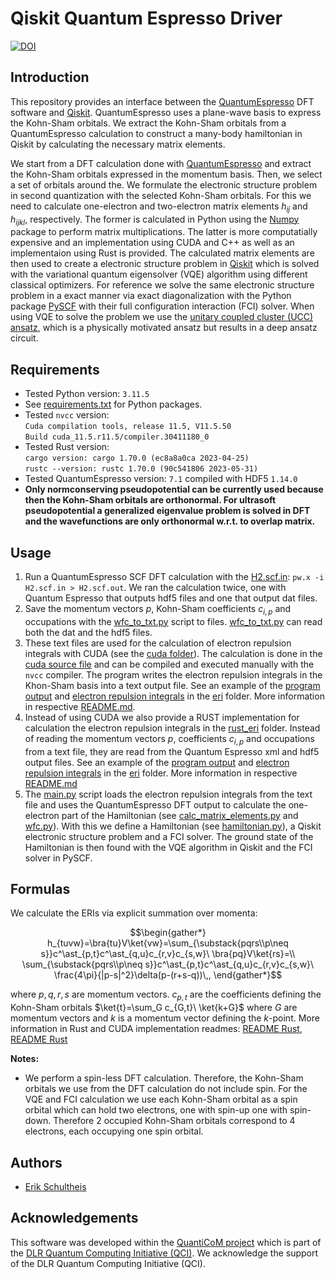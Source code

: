 # Qiskit Quantum Espresso Driver
[![DOI](https://zenodo.org/badge/742501230.svg)](https://zenodo.org/doi/10.5281/zenodo.10513424)

## Introduction
This repository provides an interface between the [QuantumEspresso](https://www.quantum-espresso.org/) DFT software and [Qiskit](https://www.ibm.com/quantum/qiskit). QuantumEspresso uses a plane-wave basis to express the Kohn-Sham orbitals. We extract the Kohn-Sham orbitals from a QuantumEspresso calculation to construct a many-body hamiltonian in Qiskit by calculating the necessary matrix elements.

We start from a DFT calculation done with [QuantumEspresso](https://www.quantum-espresso.org/) and extract the Kohn-Sham orbitals expressed in the momentum basis. Then, we select a set of orbitals around the. We formulate the electronic structure problem in second quantization with the selected Kohn-Sham orbitals. For this we need to calculate one-electron and two-electron matrix elements $h_{ij}$ and $h_{ijkl}$, respectively. The former is calculated in Python using the [Numpy](https://numpy.org/) package to perform matrix multiplications. The latter is more computatially expensive and an implementation using CUDA and C++ as well as an implementaion using Rust is provided. The calculated matrix elements are then used to create a electronic structure problem in [Qiskit](https://www.ibm.com/quantum/qiskit) which is solved with the variational quantum eigensolver (VQE) algorithm using different classical optimizers. For reference we solve the same electronic structure problem in a exact manner via exact diagonalization with the Python package [PySCF](https://pyscf.org/) with their full configuration interaction (FCI) solver. When using VQE to solve the problem we use the [unitary coupled cluster (UCC) ansatz](https://qiskit.org/ecosystem/nature/stubs/qiskit_nature.second_q.circuit.library.UCCSD.html), which is a physically motivated ansatz but results in a deep ansatz circuit.

## Requirements
- Tested Python version: `3.11.5`
- See [requirements.txt](requirements.txt) for Python packages.
- Tested `nvcc` version:  
`Cuda compilation tools, release 11.5, V11.5.50`  
`Build cuda_11.5.r11.5/compiler.30411180_0`
- Tested Rust version:  
`cargo version: cargo 1.70.0 (ec8a8a0ca 2023-04-25)`  
`rustc --version: rustc 1.70.0 (90c541806 2023-05-31)`
- Tested QuantumEspresso version: `7.1` compiled with HDF5 `1.14.0`
- **Only normconserving pseudopotential can be currently used because then the Kohn-Sham orbitals are orthonormal. For ultrasoft pseudopotential a generalized eigenvalue problem is solved in DFT and the wavefunctions are only orthonormal w.r.t. to overlap matrix.**

## Usage
1. Run a QuantumEspresso SCF DFT calculation with the [H2.scf.in](qe_files/H2.scf.in): `pw.x -i H2.scf.in > H2.scf.out`. We ran the calculation twice, one with Quantum Espresso that outputs hdf5 files and one that output dat files.
2. Save the momentum vectors $p$, Kohn-Sham coefficients $c_{i,p}$ and occupations with the [wfc_to_txt.py](wfc_to_txt.py) script to files. [wfc_to_txt.py](wfc_to_txt.py) can read both the dat and the hdf5 files.
3. These text files are used for the calculation of electron repulsion integrals with CUDA (see the [cuda folder](cuda_eri/)). The calculation is done in the [cuda source file](cuda_eri/eri_sym.cu) and can be compiled and executed manually with the `nvcc` compiler. The program writes the electron repulsion integrals in the Khon-Sham basis into a text output file. See an example of the [program output](eri/cuda_output.txt) and [electron repulsion integrals](eri/eri_sym_cu_0_4.txt) in the [eri](eri/) folder. More information in respective [README.md](cuda_eri/README.md).
4. Instead of using CUDA we also provide a RUST implementation for calculation the electron repulsion integrals in the [rust_eri](rust_eri/) folder. Instead of reading the momentum vectors $p$, coefficients $c_{i,p}$ and occupations from a text file, they are read from the Quantum Espresso xml and hdf5 output files. See an example of the [program output](eri/rust_output.txt) and [electron repulsion integrals](eri/eri_sym_rs_tuvw_0_4_f64.txt) in the [eri](eri/) folder. More information in respective [README.md](rust_eri/README.md)
5. The [main.py](main.py) script loads the electron repulsion integrals from the text file and uses the QuantumEspresso DFT output to calculate the one-electron part of the Hamiltonian (see [calc_matrix_elements.py](calc_matrix_elements.py) and [wfc.py](wfc.py)). With this we define a Hamiltonian (see [hamiltonian.py](hamiltonian.py)), a Qiskit electronic structure problem and a FCI solver. The ground state of the Hamiltonian is then found with the VQE algorithm in Qiskit and the FCI solver in PySCF.

## Formulas
We calculate the ERIs via explicit summation over momenta:
```math
\begin{gather*}
h_{tuvw}=\bra{tu}V\ket{vw}=\sum_{\substack{pqrs\\p\neq s}}c^\ast_{p,t}c^\ast_{q,u}c_{r,v}c_{s,w}\ \bra{pq}V\ket{rs}=\\
\sum_{\substack{pqrs\\p\neq s}}c^\ast_{p,t}c^\ast_{q,u}c_{r,v}c_{s,w}\ \frac{4\pi}{|p-s|^2}\delta(p-(r+s-q))\,,
\end{gather*}
```
where $p,q,r,s$ are momentum vectors. $c_{p,t}$ are the coefficients defining the Kohn-Sham orbitals $\ket{t}=\sum_G c_{G,t}\ \ket{k+G}$ where $G$ are momentum vectors and $k$ is a momentum vector defining the $k$-point. More information in Rust and CUDA implementation readmes: [README Rust](rust_eri/README.md), [README Rust](cuda_eri/README.md)

**Notes:**
- We perform a spin-less DFT calculation. Therefore, the Kohn-Sham orbitals we use from the DFT calculation do not include spin. For the VQE and FCI calculation we use each Kohn-Sham orbital as a spin orbital which can hold two electrons, one with spin-up one with spin-down. Therefore 2 occupied Kohn-Sham orbitals correspond to 4 electrons, each occupying one spin orbital.

## Authors
- [Erik Schultheis](mailto:erik.schultheis@dlr.de)

## Acknowledgements
This software was developed within the [QuantiCoM project](https://qci.dlr.de/quanticom/) which is part of the [DLR Quantum Computing Initiative (QCI)](https://qci.dlr.de/). We acknowledge the support of the DLR Quantum Computing Initiative (QCI).
